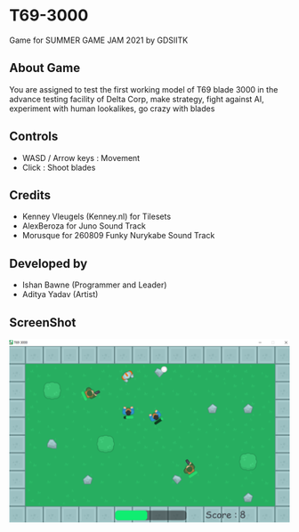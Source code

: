 # T69-3000
Game for SUMMER GAME JAM 2021 by GDSIITK

## About Game
You are assigned to test the first working model of T69 blade 3000 in the advance testing facility of Delta Corp, make strategy, fight against AI, experiment with human lookalikes, go crazy with blades

## Controls
* WASD / Arrow keys : Movement
* Click : Shoot blades

## Credits
* Kenney Vleugels (Kenney.nl) for Tilesets
* AlexBeroza for Juno Sound Track
* Morusque for 260809 Funky Nurykabe Sound Track

## Developed by
* Ishan Bawne (Programmer and Leader)
* Aditya Yadav (Artist)

## ScreenShot
![Game Screenshot](./ScreenShots/inGame.png)